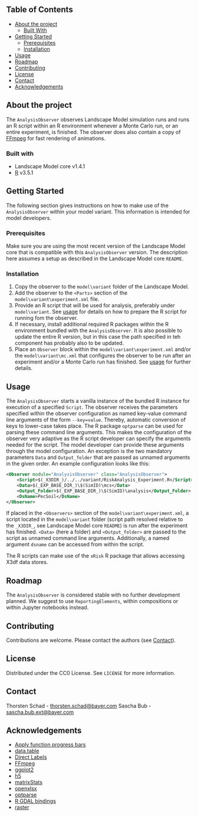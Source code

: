## Table of Contents
* [About the project](#about-the-project)
  * [Built With](#built-with)
* [Getting Started](#getting-started)
  * [Prerequisites](#prerequisites)
  * [Installation](#installation)
* [Usage](#usage)
* [Roadmap](#roadmap)
* [Contributing](#contributing)
* [License](#license)
* [Contact](#contact)
* [Acknowledgements](#acknowledgements)


## About the project
The `AnalysisObserver` observes Landscape Model simulation runs and runs an R script within an R environment whenever
a Monte Carlo run, or an entire experiment, is finished. The observer does also contain a copy of [
FFmpeg](https://ffmpeg.org) for fast rendering of animations.

### Built with
* Landscape Model core v1.4.1
* [R](https://cran.r-project.org) v3.5.1


## Getting Started
The following section gives instructions on how to make use of the `AnalysisObserver` within your model variant. This
information is intended for model developers.

### Prerequisites
Make sure you are using the most recent version of the Landscape Model core that is compatible with this 
`AnalysisObserver` version. The description here assumes a setup as described in the Landscape Model core `README`.

### Installation
1. Copy the observer to the `model\variant` folder of the Landscape Model.
2. Add the observer to the `<Parts>` section of the `model\variant\experiment.xml` file.
3. Provide an R script that will be used for analysis, preferably under `model\variant`. See [usage](#usage) for details
   on how to prepare the R script for running fom the observer.
4. If necessary, install additional required R packages within the R environment bundled with the `AnalysisObserver`. It
   is also possible to update the entire R version, but in this case the path specified in teh component has probably
   also to be updated.
5. Place an `Observer` block within the `model\variant\experiment.xml` and/or the `model\variant\mc.xml` that configures
   the observer to be run after an experiment and/or a Monte Carlo run has finished. See [usage](#usage) for further
   details.


## Usage
The `AnalysisObserver` starts a vanilla instance of the bundled R instance for execution of a specified `Script`. The
observer receives the parameters specified within the observer configuration as named key-value command line 
arguments of the form `--key=value`. Thereby, automatic conversion of keys to lower-case takes place. The R package 
`optparse` can be used for parsing these command line arguments. This makes the configuration of the observer very 
adaptive as the R script developer can specify the arguments needed for the script. The model developer can provide
these arguments through the model configuration. An exception is the two mandatory parameters `Data` and `Output_folder`
that are passed as unnamed arguments in the given order. An example configuration looks like this:

```xml
<Observer module="AnalysisObserver" class="AnalysisObserver">
    <Script>$(_X3DIR_)/../../variant/RiskAnalysis_Experiment.R</Script>
    <Data>$(_EXP_BASE_DIR_)\$(SimID)\mcs</Data>
    <Output_Folder>$(_EXP_BASE_DIR_)\$(SimID)\analysis</Output_Folder>
    <DsName>PecSoil</DsName>
</Observer>
```
If placed in the `<Observers>` section of the `model\variant\experiment.xml`, a script located in the `model\variant`
folder (script path resolved relative to the `_X3DIR_`, see Landscape Model core `README`) is run after the
experiment has finished. `<Data>` (here a folder) and `<Output_folder>` are passed to the script as unnamed command 
line arguments. Additionally, a named argument `dsname` can be accessed from within the script.

The R scripts can make use of the `xRisk` R package that allows accessing X3df data stores.


## Roadmap
The `AnalysisObserver` is considered stable with no further development planned. We suggest to use `ReportingElements`, 
within compositions or within Jupyter notebooks instead.


## Contributing
Contributions are welcome. Please contact the authors (see [Contact](#contact)).


## License
Distributed under the CC0 License. See `LICENSE` for more information.


## Contact
Thorsten Schad - thorsten.schad@bayer.com
Sascha Bub - sascha.bub.ext@bayer.com


## Acknowledgements
* [Apply function progress bars](https://cran.r-project.org/web/packages/pbapply)
* [data.table](https://cran.r-project.org/web/packages/data.table)
* [Direct Labels](https://cran.r-project.org/web/packages/directlabels)
* [FFmpeg](https://ffmpeg.org)
* [ggplot2](https://cran.r-project.org/web/packages/ggplot2)
* [h5](https://cran.r-project.org/web/packages/h5)
* [matrixStats](https://cran.r-project.org/web/packages/matrxistats)
* [openxlsx](https://cran.r-project.org/web/packages/openxlsx)
* [optparse](https://cran.r-project.org/web/packages/optparse)
* [R GDAL bindings](https://cran.r-project.org/web/packages/rgdal)
* [raster](https://cran.r-project.org/web/packages/raster)
